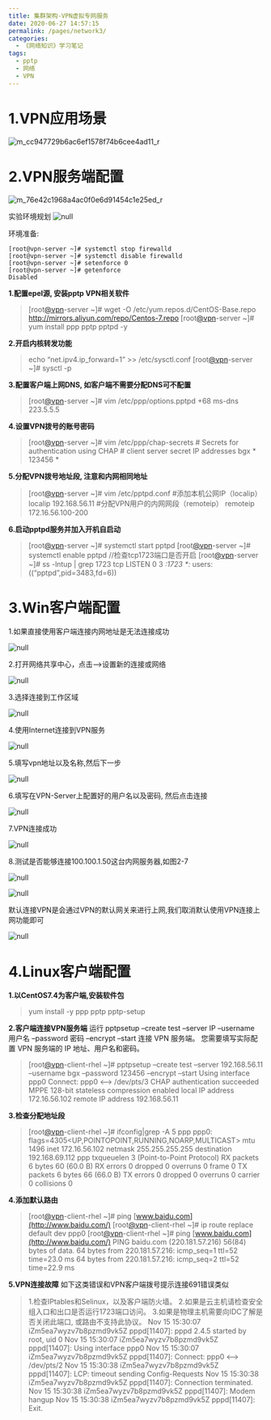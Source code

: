 ```yaml
---
title: 集群架构-VPN虚拟专网服务
date: 2020-06-27 14:57:15
permalink: /pages/network3/
categories:
  - 《网络知识》学习笔记
tags:
  - pptp
  - 网络
  - VPN
---
```




# 1.VPN应用场景

![m_cc947729b6ac6ef1578f74b6cee4ad11_r](https://cdn.jsdelivr.net/gh/lzq70112/images/blog/202201082233575.png)

# 2.VPN服务端配置

![m_76e42c1968a4ac0f0e6d91454c1e25ed_r](https://cdn.jsdelivr.net/gh/lzq70112/images/blog/202201082233398.png)

实验环境规划
![null](http://www.sunrisenan.com/uploads/linux/images/m_05313729f4d3fc3648f9db5ee70a9ad6_r.png)

环境准备:

```shell
[root@vpn-server ~]# systemctl stop firewalld
[root@vpn-server ~]# systemctl disable firewalld
[root@vpn-server ~]# setenforce 0
[root@vpn-server ~]# getenforce
Disabled
```

**1.配置epel源, 安装pptp VPN相关软件**

> [root[@vpn](https://github.com/vpn)-server ~]# wget -O /etc/yum.repos.d/CentOS-Base.repo http://mirrors.aliyun.com/repo/Centos-7.repo
> [root[@vpn](https://github.com/vpn)-server ~]# yum install ppp pptp pptpd -y

**2.开启内核转发功能**

> echo “net.ipv4.ip_forward=1” >> /etc/sysctl.conf
> [root[@vpn](https://github.com/vpn)-server ~]# sysctl -p

**3.配置客户端上网DNS, 如客户端不需要分配DNS可不配置**

> [root[@vpn](https://github.com/vpn)-server ~]# vim /etc/ppp/options.pptpd +68
> ms-dns 223.5.5.5

**4.设置VPN拨号的账号密码**

> [root[@vpn](https://github.com/vpn)-server ~]# vim /etc/ppp/chap-secrets
> \# Secrets for authentication using CHAP
> \# client server secret IP addresses
> bgx * 123456 *

**5.分配VPN拨号地址段, 注意和内网相同地址**

> [root[@vpn](https://github.com/vpn)-server ~]# vim /etc/pptpd.conf
> \#添加本机公网IP（localip）
> localip 192.168.56.11
> \#分配VPN用户的内网网段（remoteip）
> remoteip 172.16.56.100-200

**6.启动pptpd服务并加入开机自启动**

> [root[@vpn](https://github.com/vpn)-server ~]# systemctl start pptpd
> [root[@vpn](https://github.com/vpn)-server ~]# systemctl enable pptpd
> //检查tcp1723端口是否开启
> [root[@vpn](https://github.com/vpn)-server ~]# ss -lntup | grep 1723
> tcp LISTEN 0 3 *:1723 \*:* users:((“pptpd”,pid=3483,fd=6))

# 3.Win客户端配置

1.如果直接使用客户端连接内网地址是无法连接成功

![null](http://www.sunrisenan.com/uploads/linux/images/m_732a9756e5ab08b386bbc1ba58bb641f_r.png)

2.打开网络共享中心，点击–>设置新的连接或网络

![null](http://www.sunrisenan.com/uploads/linux/images/m_9da07a4e4b67556ad209b671ae7fe29f_r.png)

3.选择连接到工作区域

![null](http://www.sunrisenan.com/uploads/linux/images/m_ce09fb6c605c7ef7c4bb958307dbb63e_r.png)

4.使用Internet连接到VPN服务

![null](http://www.sunrisenan.com/uploads/linux/images/m_f1ca2a4cf5c4658ce77459ed434d1be2_r.png)

5.填写vpn地址以及名称,然后下一步

![null](http://www.sunrisenan.com/uploads/linux/images/m_3b361a9a9c452152b9ed66005d887d8a_r.png)

6.填写在VPN-Server上配置好的用户名以及密码, 然后点击连接

![null](http://www.sunrisenan.com/uploads/linux/images/m_a5b7fa2b5d6f0ca3b316e4de9247efbe_r.png)

7.VPN连接成功

![null](http://www.sunrisenan.com/uploads/linux/images/m_2d6a53ef7179fbf31f87d81fa003e9f3_r.png)

8.测试是否能够连接100.100.1.50这台内网服务器,如图2-7

![null](http://www.sunrisenan.com/uploads/linux/images/m_87aa3f767ec21becf5320aab912421a6_r.png)

![null](http://www.sunrisenan.com/uploads/linux/images/m_bf68e25ce83e1ce0c6e2af7e1ef12b43_r.png)

默认连接VPN是会通过VPN的默认网关来进行上网,我们取消默认使用VPN连接上网功能即可

![null](http://www.sunrisenan.com/uploads/linux/images/m_06c47ceadb443962ba63726413cd97d3_r.png)

# 4.Linux客户端配置

**1.以CentOS7.4为客户端,安装软件包**

> yum install -y ppp pptp pptp-setup

**2.客户端连接VPN服务端**
运行 pptpsetup –create test –server IP –username 用户名 –password 密码 –encrypt –start 连接 VPN 服务端。
您需要填写实际配置 VPN 服务端的 IP 地址、用户名和密码。

> [root[@vpn](https://github.com/vpn)-client-rhel ~]# pptpsetup –create test –server 192.168.56.11 –username bgx –password 123456 –encrypt –start
> Using interface ppp0
> Connect: ppp0 <–> /dev/pts/3
> CHAP authentication succeeded
> MPPE 128-bit stateless compression enabled
> local IP address 172.16.56.102
> remote IP address 192.168.56.11

**3.检查分配地址段**

> [root[@vpn](https://github.com/vpn)-client-rhel ~]# ifconfig|grep -A 5 ppp
> ppp0: flags=4305<UP,POINTOPOINT,RUNNING,NOARP,MULTICAST> mtu 1496
> inet 172.16.56.102 netmask 255.255.255.255 destination 192.168.69.112
> ppp txqueuelen 3 (Point-to-Point Protocol)
> RX packets 6 bytes 60 (60.0 B)
> RX errors 0 dropped 0 overruns 0 frame 0
> TX packets 6 bytes 66 (66.0 B)
> TX errors 0 dropped 0 overruns 0 carrier 0 collisions 0

**4.添加默认路由**

> [root[@vpn](https://github.com/vpn)-client-rhel ~]# ping [www.baidu.com](http://www.baidu.com/)
> [root[@vpn](https://github.com/vpn)-client-rhel ~]# ip route replace default dev ppp0
> [root[@vpn](https://github.com/vpn)-client-rhel ~]# ping [www.baidu.com](http://www.baidu.com/)
> PING baidu.com (220.181.57.216) 56(84) bytes of data.
> 64 bytes from 220.181.57.216: icmp_seq=1 ttl=52 time=23.0 ms
> 64 bytes from 220.181.57.216: icmp_seq=2 ttl=52 time=22.9 ms

**5.VPN连接故障**
如下这类错误和VPN客户端拨号提示连接691错误类似

> 1.检查IPtables和Selinux，以及客户端防火墙。
> 2.如果是云主机请检查安全组入口和出口是否运行1723端口访问。
> 3.如果是物理主机需要向IDC了解是否关闭此端口, 或路由不支持此协议。
> Nov 15 15:30:07 iZm5ea7wyzv7b8pzmd9vk5Z pppd[11407]: pppd 2.4.5 started by root, uid 0
> Nov 15 15:30:07 iZm5ea7wyzv7b8pzmd9vk5Z pppd[11407]: Using interface ppp0
> Nov 15 15:30:07 iZm5ea7wyzv7b8pzmd9vk5Z pppd[11407]: Connect: ppp0 <–> /dev/pts/2
> Nov 15 15:30:38 iZm5ea7wyzv7b8pzmd9vk5Z pppd[11407]: LCP: timeout sending Config-Requests
> Nov 15 15:30:38 iZm5ea7wyzv7b8pzmd9vk5Z pppd[11407]: Connection terminated.
> Nov 15 15:30:38 iZm5ea7wyzv7b8pzmd9vk5Z pppd[11407]: Modem hangup
> Nov 15 15:30:38 iZm5ea7wyzv7b8pzmd9vk5Z pppd[11407]: Exit.
